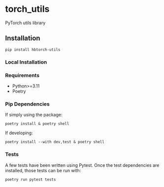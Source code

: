 # torch_utils
PyTorch utils library

## Installation

```console
pip install hbtorch-utils
```

### Local Installation
### Requirements
- Python>=3.11
- Poetry

### Pip Dependencies

If simply using the package:
```console
poetry install & poetry shell
```

If developing:
```console
poetry install --with dev,test & poetry shell
```

### Tests
A few tests have been written using Pytest. Once the test dependencies are installed, those tests can be run with:
```
poetry run pytest tests
```

